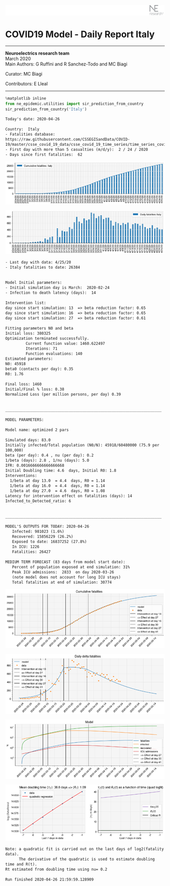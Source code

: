 ![](./images/logo.png)
# COVID19 Model - Daily Report Italy

---

**Neuroelectrics research team**  
March 2020  
Main Authors: G Ruffini and R Sanchez-Todo and MC Biagi

Curator: MC Biagi

Contributors: E Lleal

---


```python
%matplotlib inline
from ne_epidemic.utilities import sir_prediction_from_country
sir_prediction_from_country('Italy')
```

    Today's date: 2020-04-26 
    
    Country:  Italy
    - Fatalities database:  https://raw.githubusercontent.com/CSSEGISandData/COVID-19/master/csse_covid_19_data/csse_covid_19_time_series/time_series_covid19_deaths_global.csv
    - First day with more than 5 casualties (m/d/y):  2 / 24 / 2020
    - Days since first fatalities:  62



![png](02%20-%20Daily_Report_Italy_files/02%20-%20Daily_Report_Italy_1_1.png)



![png](02%20-%20Daily_Report_Italy_files/02%20-%20Daily_Report_Italy_1_2.png)


    - Last day with data: 4/25/20
    - Italy fatalities to date: 26384
     
    
    Model Initial parameters:
    - Initial simulation day is March:  2020-02-24
    - Infection to death latency (days):  14
    
    Intervention list:
    day since start simulation: 13  => beta reduction factor: 0.65
    day since start simulation: 16  => beta reduction factor: 0.65
    day since start simulation: 27  => beta reduction factor: 0.61
    
    Fitting parameters N0 and beta
    Initial loss: 380325
    Optimization terminated successfully.
             Current function value: 1460.622497
             Iterations: 71
             Function evaluations: 140
    Estimated parameters:
    N0: 45918
    beta0 (contacts per day): 0.35
    R0: 1.76
    
    Final loss: 1460
    Initial/Final % loss: 0.38
    Normalized Loss (per million persons, per day) 0.39 
    
    
    _____________________________________________________________________
     
    MODEL PARAMETERS:
    
    Model name: optimized 2 pars
    
    Simulated days: 83.0
    Initially infected/Total population (N0/N): 45918/60480000 (75.9 per 100,000)
    beta (per day): 0.4 , nu (per day): 0.2
    1/beta (days): 2.8 , 1/nu (days): 5.0
    IFR: 0.0016666666666666668
    Initial Doubling time: 4.6  days, Initial R0: 1.8
    Interventions:
      1/beta at day 13.0  = 4.4  days, R0 = 1.14
      1/beta at day 16.0  = 4.4  days, R0 = 1.14
      1/beta at day 27.0  = 4.6  days, R0 = 1.08
    Latency for intervention effect on fatalities (days): 14
    Infected_to_Detected_ratio: 6
    
    
    _____________________________________________________________________
    
    MODEL'S OUTPUTS FOR TODAY: 2020-04-26
       Infected: 981023 (1.6%)
       Recovered: 15856229 (26.2%)
       Exposed to date: 16837252 (27.8%)
       In ICU: 1226
       Fatalities: 26427
     
    MEDIUM TERM FORECAST (83 days from model start date): 
       Percent of population exposed at end simulation: 31%
       Peak ICU admissions:  2833  on day 2020-03-26
       (note model does not account for long ICU stays)
       Total fatalities at end of simulation: 30774



![png](02%20-%20Daily_Report_Italy_files/02%20-%20Daily_Report_Italy_1_4.png)



![png](02%20-%20Daily_Report_Italy_files/02%20-%20Daily_Report_Italy_1_5.png)



![png](02%20-%20Daily_Report_Italy_files/02%20-%20Daily_Report_Italy_1_6.png)


     



![png](02%20-%20Daily_Report_Italy_files/02%20-%20Daily_Report_Italy_1_8.png)


    Note: a quadratic fit is carried out on the last days of log2(fatality data).
          The derivative of the quadratic is used to estimate doubling time and R(t).
    Rt estimated from doubling time using nu= 0.2
    
    Run finished 2020-04-26 21:59:59.128909



```python

```
